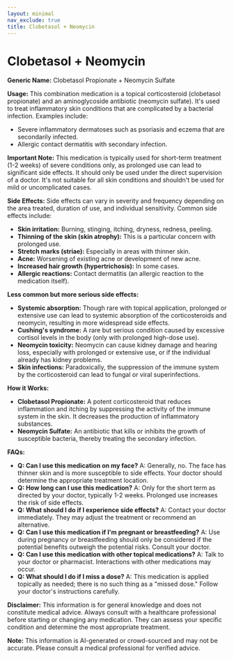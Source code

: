 ```yaml
---
layout: minimal
nav_exclude: true
title: Clobetasol + Neomycin
---
```


# Clobetasol + Neomycin

**Generic Name:** Clobetasol Propionate + Neomycin Sulfate

**Usage:**  This combination medication is a topical corticosteroid (clobetasol propionate) and an aminoglycoside antibiotic (neomycin sulfate). It's used to treat inflammatory skin conditions that are complicated by a bacterial infection.  Examples include:

* Severe inflammatory dermatoses such as psoriasis and eczema that are secondarily infected.
* Allergic contact dermatitis with secondary infection.

**Important Note:** This medication is typically used for short-term treatment (1-2 weeks) of severe conditions only, as prolonged use can lead to significant side effects.  It should only be used under the direct supervision of a doctor.  It's not suitable for all skin conditions and shouldn't be used for mild or uncomplicated cases.

**Side Effects:**  Side effects can vary in severity and frequency depending on the area treated, duration of use, and individual sensitivity.  Common side effects include:

* **Skin irritation:** Burning, stinging, itching, dryness, redness, peeling.
* **Thinning of the skin (skin atrophy):**  This is a particular concern with prolonged use.
* **Stretch marks (striae):** Especially in areas with thinner skin.
* **Acne:** Worsening of existing acne or development of new acne.
* **Increased hair growth (hypertrichosis):** In some cases.
* **Allergic reactions:** Contact dermatitis (an allergic reaction to the medication itself).


**Less common but more serious side effects:**

* **Systemic absorption:** Though rare with topical application, prolonged or extensive use can lead to systemic absorption of the corticosteroids and neomycin, resulting in more widespread side effects.
* **Cushing's syndrome:**  A rare but serious condition caused by excessive cortisol levels in the body (only with prolonged high-dose use).
* **Neomycin toxicity:**  Neomycin can cause kidney damage and hearing loss, especially with prolonged or extensive use, or if the individual already has kidney problems.
* **Skin infections:** Paradoxically, the suppression of the immune system by the corticosteroid can lead to fungal or viral superinfections.


**How it Works:**

* **Clobetasol Propionate:**  A potent corticosteroid that reduces inflammation and itching by suppressing the activity of the immune system in the skin.  It decreases the production of inflammatory substances.
* **Neomycin Sulfate:** An antibiotic that kills or inhibits the growth of susceptible bacteria, thereby treating the secondary infection.


**FAQs:**

* **Q: Can I use this medication on my face?** A:  Generally, no.  The face has thinner skin and is more susceptible to side effects.  Your doctor should determine the appropriate treatment location.
* **Q: How long can I use this medication?** A:  Only for the short term as directed by your doctor, typically 1-2 weeks.  Prolonged use increases the risk of side effects.
* **Q: What should I do if I experience side effects?** A:  Contact your doctor immediately. They may adjust the treatment or recommend an alternative.
* **Q: Can I use this medication if I'm pregnant or breastfeeding?** A:  Use during pregnancy or breastfeeding should only be considered if the potential benefits outweigh the potential risks.  Consult your doctor.
* **Q: Can I use this medication with other topical medications?** A:  Talk to your doctor or pharmacist.  Interactions with other medications may occur.
* **Q: What should I do if I miss a dose?** A: This medication is applied topically as needed; there is no such thing as a "missed dose."  Follow your doctor's instructions carefully.


**Disclaimer:** This information is for general knowledge and does not constitute medical advice.  Always consult with a healthcare professional before starting or changing any medication.  They can assess your specific condition and determine the most appropriate treatment.


**Note:** This information is AI-generated or crowd-sourced and may not be accurate. Please consult a medical professional for verified advice.